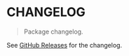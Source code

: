 # CHANGELOG

> Package changelog.

See [GitHub Releases](https://github.com/stdlib-js/math-base-ops-cmulf/releases) for the changelog.